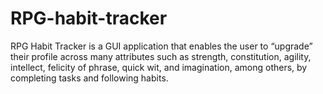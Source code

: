 # RPG-habit-tracker
RPG Habit Tracker is a GUI application that enables the user to “upgrade” their profile across many attributes such as strength, constitution, agility, intellect, felicity of phrase, quick wit, and imagination, among others, by completing tasks and following habits.
